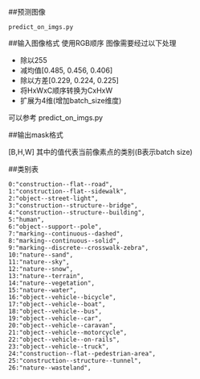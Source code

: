 ##预测图像

```
predict_on_imgs.py
```

##输入图像格式
使用RGB顺序
图像需要经过以下处理

- 除以255
- 减均值[0.485, 0.456, 0.406]
- 除以方差[0.229, 0.224, 0.225]
- 将HxWxC顺序转换为CxHxW
- 扩展为4维(增加batch_size维度)

可以参考 predict_on_imgs.py

##输出mask格式

[B,H,W] 其中的值代表当前像素点的类别(B表示batch size)

##类别表

```
0:"construction--flat--road",
1:"construction--flat--sidewalk",
2:"object--street-light",
3:"construction--structure--bridge",
4:"construction--structure--building",
5:"human",
6:"object--support--pole",
7:"marking--continuous--dashed",
8:"marking--continuous--solid",
9:"marking--discrete--crosswalk-zebra",
10:"nature--sand",
11:"nature--sky",
12:"nature--snow",
13:"nature--terrain",
14:"nature--vegetation",
15:"nature--water",
16:"object--vehicle--bicycle",
17:"object--vehicle--boat",
18:"object--vehicle--bus",
19:"object--vehicle--car",
20:"object--vehicle--caravan",
21:"object--vehicle--motorcycle",
22:"object--vehicle--on-rails",
23:"object--vehicle--truck",
24:"construction--flat--pedestrian-area",
25:"construction--structure--tunnel",
26:"nature--wasteland",
```

